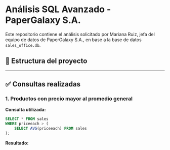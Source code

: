# Análisis SQL Avanzado - PaperGalaxy S.A.

Este repositorio contiene el análisis solicitado por Mariana Ruiz, jefa del equipo de datos de PaperGalaxy S.A., en base a la base de datos `sales_office.db`.

## 📁 Estructura del proyecto


---

## ✅ Consultas realizadas

### 1. Productos con precio mayor al promedio general

**Consulta utilizada:**

```sql
SELECT * FROM sales
WHERE priceeach > (
    SELECT AVG(priceeach) FROM sales
);
```
**Resultado:**

